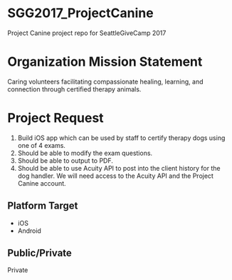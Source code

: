 # SGG2017_ProjectCanine
Project Canine project repo for SeattleGiveCamp 2017

# Organization Mission Statement
Caring volunteers facilitating compassionate healing, learning, and connection through certified therapy animals.

# Project Request
1. Build iOS app which can be used by staff to certify therapy dogs using one of 4 exams. 
2. Should be able to modify the exam questions. 
3. Should be able to output to PDF. 
4. Should be able to use Acuity API to post into the client history for the dog handler. We will need access to the Acuity API and the Project Canine account. 

## Platform Target
- iOS
- Android
## Public/Private
Private
